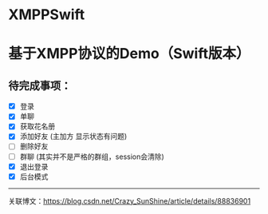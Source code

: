 # XMPPSwift
基于XMPP协议的Demo（Swift版本）
=====================
待完成事项：
-------------------------------------------
- [x] 登录    
- [x] 单聊  
- [x] 获取花名册  
- [x] 添加好友 (主加方 显示状态有问题)
- [ ] 删除好友
- [ ] 群聊  (其实并不是严格的群组，session会清除)
- [x] 退出登录
- [x] 后台模式

-------------------------------------------
关联博文：https://blog.csdn.net/Crazy_SunShine/article/details/88836901
